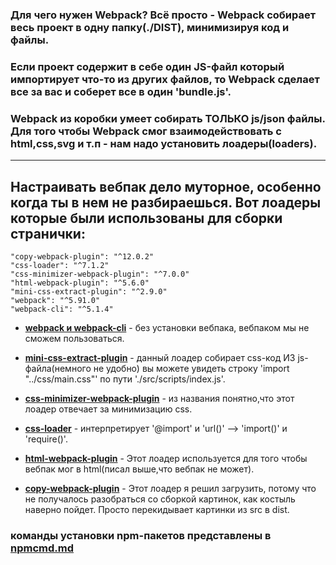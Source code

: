 
### Для чего нужен Webpack? Всё просто - Webpack собирает весь проект в одну папку(./DIST), минимизируя код и файлы.  
### Если проект содержит в себе один JS-файл который импортирует что-то из других файлов, то Webpack сделает все за вас и соберет все в один 'bundle.js'.  
### Webpack из коробки умеет собирать ТОЛЬКО js/json файлы. Для того чтобы Webpack смог взаимодействовать с html,css,svg и т.п - нам надо установить лоадеры(loaders).   

<hr>

## Настраивать вебпак дело муторное, особенно когда ты в нем не разбираешься. Вот лоадеры которые были использованы для сборки странички:  
    "copy-webpack-plugin": "^12.0.2"
    "css-loader": "^7.1.2"
    "css-minimizer-webpack-plugin": "^7.0.0"
    "html-webpack-plugin": "^5.6.0"
    "mini-css-extract-plugin": "^2.9.0"
    "webpack": "^5.91.0"  
    "webpack-cli": "^5.1.4"

- [**webpack и webpack-cli**](https://www.npmjs.com/package/webpack) - без установки вебпака, вебпаком мы не сможем пользоваться.  

- [**mini-css-extract-plugin**](https://www.npmjs.com/package/mini-css-extract-plugin) - данный лоадер собирает css-код ИЗ js-файла(немного не удобно) вы можете увидеть строку 'import "../css/main.css"' по пути './src/scripts/index.js'.  

- [**css-minimizer-webpack-plugin**](https://www.npmjs.com/package/css-minimizer-webpack-plugin) - из названия понятно,что этот лоадер отвечает за минимизацию css.  

- [**css-loader**](https://www.npmjs.com/package/webpack/css-loader) - интерпретирует '@import' и 'url()' --> 'import()' и 'require()'.  

- [**html-webpack-plugin**](https://www.npmjs.com/package/webpack/html-webpack-plugin) - Этот лоадер используется для того чтобы вебпак мог в html(писал выше,что вебпак не может).  

- [**copy-webpack-plugin**](https://www.npmjs.com/package/webpack/copy-webpack-plugin) - Этот лоадер я решил загрузить, потому что не получалось разобраться со сборкой картинок, как костыль наверно пойдет. Просто перекидывает картинки из src в dist.  

### команды установки npm-пакетов представлены в [npmcmd.md](./npmcmd.md) 
